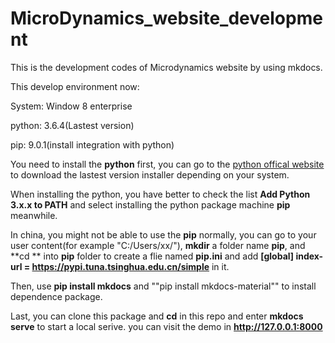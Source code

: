 # MicroDynamics_website_development

This is the development codes of Microdynamics website by using mkdocs.

This develop environment now:

System: Window 8 enterprise

python: 3.6.4(Lastest version)

pip: 9.0.1(install integration with python)

You need to install the **python** first, you can go to the [python offical website](https://www.python.org/downloads/) to download the lastest version installer depending on your system.

When installing the python, you have better to check the list **Add Python 3.x.x to PATH** and select installing the python package machine **pip** meanwhile.

In china, you might not be able to use the **pip** normally, you can go to your user content(for example "C:/Users/xx/"), **mkdir** a folder name **pip**, and **cd ** into **pip** folder to create a flie named **pip.ini** and add **[global]
index-url = https://pypi.tuna.tsinghua.edu.cn/simple** in it.


Then, use **pip install mkdocs** and ""pip install mkdocs-material"" to install dependence package.

Last, you can clone this package and **cd** in this repo and enter **mkdocs serve** to start a local serive. you can visit the demo in **http://127.0.0.1:8000**